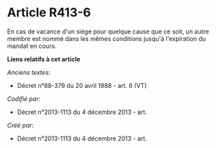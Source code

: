 # Article R413-6

En cas de vacance d'un siège pour quelque cause que ce soit, un autre membre est nommé dans les mêmes conditions jusqu'à
l'expiration du mandat en cours.

**Liens relatifs à cet article**

_Anciens textes_:

  - Décret n°88-379 du 20 avril 1988 - art. 6 (VT)

_Codifié par_:

  - Décret n°2013-1113 du 4 décembre 2013 - art.

_Créé par_:

  - Décret n°2013-1113 du 4 décembre 2013 - art.
